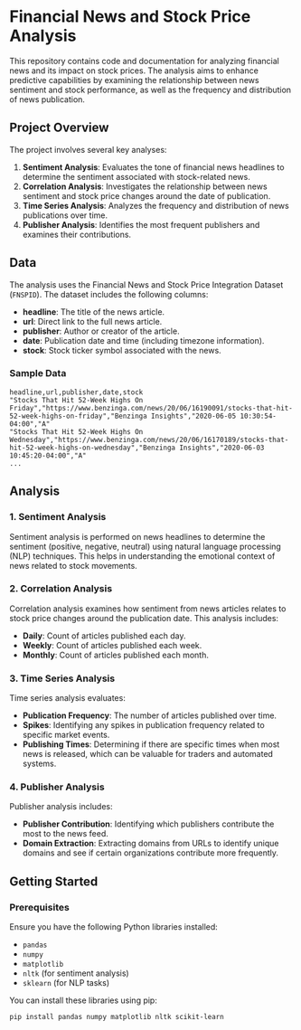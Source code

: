 # Financial News and Stock Price Analysis

This repository contains code and documentation for analyzing financial news and its impact on stock prices. The analysis aims to enhance predictive capabilities by examining the relationship between news sentiment and stock performance, as well as the frequency and distribution of news publication.

## Project Overview

The project involves several key analyses:

1. **Sentiment Analysis**: Evaluates the tone of financial news headlines to determine the sentiment associated with stock-related news.
2. **Correlation Analysis**: Investigates the relationship between news sentiment and stock price changes around the date of publication.
3. **Time Series Analysis**: Analyzes the frequency and distribution of news publications over time.
4. **Publisher Analysis**: Identifies the most frequent publishers and examines their contributions.

## Data

The analysis uses the Financial News and Stock Price Integration Dataset (`FNSPID`). The dataset includes the following columns:

- **headline**: The title of the news article.
- **url**: Direct link to the full news article.
- **publisher**: Author or creator of the article.
- **date**: Publication date and time (including timezone information).
- **stock**: Stock ticker symbol associated with the news.

### Sample Data

```csv
headline,url,publisher,date,stock
"Stocks That Hit 52-Week Highs On Friday","https://www.benzinga.com/news/20/06/16190091/stocks-that-hit-52-week-highs-on-friday","Benzinga Insights","2020-06-05 10:30:54-04:00","A"
"Stocks That Hit 52-Week Highs On Wednesday","https://www.benzinga.com/news/20/06/16170189/stocks-that-hit-52-week-highs-on-wednesday","Benzinga Insights","2020-06-03 10:45:20-04:00","A"
...
```

## Analysis

### 1. Sentiment Analysis

Sentiment analysis is performed on news headlines to determine the sentiment (positive, negative, neutral) using natural language processing (NLP) techniques. This helps in understanding the emotional context of news related to stock movements.

### 2. Correlation Analysis

Correlation analysis examines how sentiment from news articles relates to stock price changes around the publication date. This analysis includes:

- **Daily**: Count of articles published each day.
- **Weekly**: Count of articles published each week.
- **Monthly**: Count of articles published each month.

### 3. Time Series Analysis

Time series analysis evaluates:

- **Publication Frequency**: The number of articles published over time.
- **Spikes**: Identifying any spikes in publication frequency related to specific market events.
- **Publishing Times**: Determining if there are specific times when most news is released, which can be valuable for traders and automated systems.

### 4. Publisher Analysis

Publisher analysis includes:

- **Publisher Contribution**: Identifying which publishers contribute the most to the news feed.
- **Domain Extraction**: Extracting domains from URLs to identify unique domains and see if certain organizations contribute more frequently.

## Getting Started

### Prerequisites

Ensure you have the following Python libraries installed:

- `pandas`
- `numpy`
- `matplotlib`
- `nltk` (for sentiment analysis)
- `sklearn` (for NLP tasks)

You can install these libraries using pip:

```bash
pip install pandas numpy matplotlib nltk scikit-learn
```
